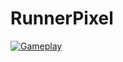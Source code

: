 # RunnerPixel

[![Gameplay](https://img.youtube.com/vi/EUTgC2G4n3s/0.jpg)](https://www.youtube.com/watch?v=EUTgC2G4n3s)
